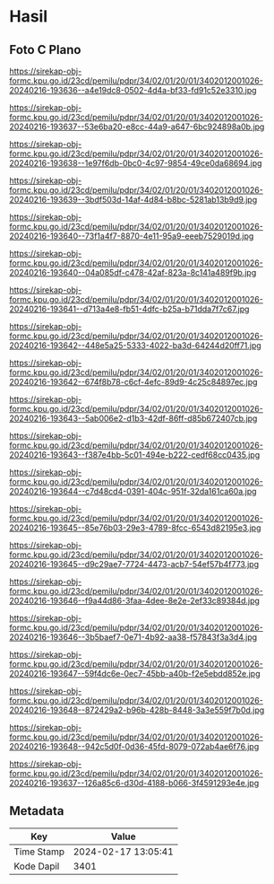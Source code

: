 # Hasil

## Foto C Plano

https://sirekap-obj-formc.kpu.go.id/23cd/pemilu/pdpr/34/02/01/20/01/3402012001026-20240216-193636--a4e19dc8-0502-4d4a-bf33-fd91c52e3310.jpg

https://sirekap-obj-formc.kpu.go.id/23cd/pemilu/pdpr/34/02/01/20/01/3402012001026-20240216-193637--53e6ba20-e8cc-44a9-a647-6bc924898a0b.jpg

https://sirekap-obj-formc.kpu.go.id/23cd/pemilu/pdpr/34/02/01/20/01/3402012001026-20240216-193638--1e97f6db-0bc0-4c97-9854-49ce0da68694.jpg

https://sirekap-obj-formc.kpu.go.id/23cd/pemilu/pdpr/34/02/01/20/01/3402012001026-20240216-193639--3bdf503d-14af-4d84-b8bc-5281ab13b9d9.jpg

https://sirekap-obj-formc.kpu.go.id/23cd/pemilu/pdpr/34/02/01/20/01/3402012001026-20240216-193640--73f1a4f7-8870-4e11-95a9-eeeb7529019d.jpg

https://sirekap-obj-formc.kpu.go.id/23cd/pemilu/pdpr/34/02/01/20/01/3402012001026-20240216-193640--04a085df-c478-42af-823a-8c141a489f9b.jpg

https://sirekap-obj-formc.kpu.go.id/23cd/pemilu/pdpr/34/02/01/20/01/3402012001026-20240216-193641--d713a4e8-fb51-4dfc-b25a-b71dda7f7c67.jpg

https://sirekap-obj-formc.kpu.go.id/23cd/pemilu/pdpr/34/02/01/20/01/3402012001026-20240216-193642--448e5a25-5333-4022-ba3d-64244d20ff71.jpg

https://sirekap-obj-formc.kpu.go.id/23cd/pemilu/pdpr/34/02/01/20/01/3402012001026-20240216-193642--674f8b78-c6cf-4efc-89d9-4c25c84897ec.jpg

https://sirekap-obj-formc.kpu.go.id/23cd/pemilu/pdpr/34/02/01/20/01/3402012001026-20240216-193643--5ab006e2-d1b3-42df-86ff-d85b672407cb.jpg

https://sirekap-obj-formc.kpu.go.id/23cd/pemilu/pdpr/34/02/01/20/01/3402012001026-20240216-193643--f387e4bb-5c01-494e-b222-cedf68cc0435.jpg

https://sirekap-obj-formc.kpu.go.id/23cd/pemilu/pdpr/34/02/01/20/01/3402012001026-20240216-193644--c7d48cd4-0391-404c-951f-32da161ca60a.jpg

https://sirekap-obj-formc.kpu.go.id/23cd/pemilu/pdpr/34/02/01/20/01/3402012001026-20240216-193645--85e76b03-29e3-4789-8fcc-6543d82195e3.jpg

https://sirekap-obj-formc.kpu.go.id/23cd/pemilu/pdpr/34/02/01/20/01/3402012001026-20240216-193645--d9c29ae7-7724-4473-acb7-54ef57b4f773.jpg

https://sirekap-obj-formc.kpu.go.id/23cd/pemilu/pdpr/34/02/01/20/01/3402012001026-20240216-193646--f9a44d86-3faa-4dee-8e2e-2ef33c89384d.jpg

https://sirekap-obj-formc.kpu.go.id/23cd/pemilu/pdpr/34/02/01/20/01/3402012001026-20240216-193646--3b5baef7-0e71-4b92-aa38-f57843f3a3d4.jpg

https://sirekap-obj-formc.kpu.go.id/23cd/pemilu/pdpr/34/02/01/20/01/3402012001026-20240216-193647--59f4dc6e-0ec7-45bb-a40b-f2e5ebdd852e.jpg

https://sirekap-obj-formc.kpu.go.id/23cd/pemilu/pdpr/34/02/01/20/01/3402012001026-20240216-193648--872429a2-b96b-428b-8448-3a3e559f7b0d.jpg

https://sirekap-obj-formc.kpu.go.id/23cd/pemilu/pdpr/34/02/01/20/01/3402012001026-20240216-193648--942c5d0f-0d36-45fd-8079-072ab4ae6f76.jpg

https://sirekap-obj-formc.kpu.go.id/23cd/pemilu/pdpr/34/02/01/20/01/3402012001026-20240216-193637--126a85c6-d30d-4188-b066-3f4591293e4e.jpg


## Metadata

| Key        | Value               |
| ---------- | ------------------- |
| Time Stamp | 2024-02-17 13:05:41 |
| Kode Dapil | 3401                |



